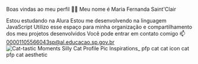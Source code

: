 Boas vindas ao meu perfil 💙💙
Meu nome é Maria Fernanda Saint'Clair 

Estou estudando na Alura
Estou me desenvolvendo na linguagem JavaScript
Utilizo esse espaço para minha organização e compartilhamento dos meu projetos desenvolvidos
Você pode entrar em contato comigo 📫
00001105566043sp@al.educacao.sp.gov.br
![_Cat-tastic Moments_ Silly Cat Profile Pic Inspirations_ pfp cat cat icon cat pfp cat aesthetic](https://github.com/Maahsaint/Maahsaint/assets/171040814/5f354d95-e691-4977-9219-6bfdf3fca49e)
